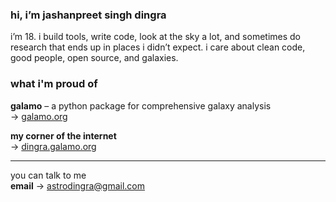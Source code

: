 ### hi, i’m jashanpreet singh dingra

i’m 18. i build tools, write code, look at the sky a lot, and sometimes do research that ends up in places i didn’t expect.
i care about clean code, good people, open source, and galaxies.

### what i'm proud of

**galamo** – a python package for comprehensive galaxy analysis <br>
→ [galamo.org](https://www.galamo.org)  

**my corner of the internet**  
→ [dingra.galamo.org](https://dingra.galamo.org)

---
you can talk to me  
**email** → astrodingra@gmail.com  

